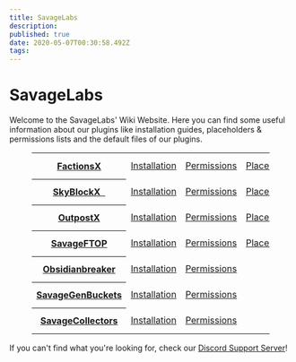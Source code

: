 ```yaml
---
title: SavageLabs
description: 
published: true
date: 2020-05-07T00:30:58.492Z
tags: 
---
```


# SavageLabs

Welcome to the SavageLabs' Wiki Website.
Here you can find some useful information about our plugins like installation guides, placeholders & permissions lists and the default files of our plugins.

<figure class="table"><table><tbody><tr><th><a href="https://wiki.savagelabs.net/factions/information">FactionsX</a>
  </th><td><a href="https://wiki.savagelabs.net/factions/installation">Installation</a></td><td>
  <a href="https://wiki.savagelabs.net/factions/permissions">Permissions</a></td><td>
  <a href="https://wiki.savagelabs.net/factions/placeholders">Placeholders</a></td><td>
  <a href="https://wiki.savagelabs.net/factions/default-files">Default Files</a></td><td>
  <a href="https://wiki.savagelabs.net/factions/addons">Addons</a></td></tr><tr><th>
  <a href="https://wiki.savagelabs.net/skyblock/information">SkyBlockX
  &nbsp;</a></th><td>
  <a href="https://wiki.savagelabs.net/skyblock/installation">Installation</a></td><td>
  <a href="https://wiki.savagelabs.net/skyblock/permissions">Permissions</a></td><td>
  <a href="https://wiki.savagelabs.net/skyblock/placeholders">Placeholders</a></td><td>
  <a href="https://wiki.savagelabs.net/skyblock/default-files">Default Files</a></td><td>
  &nbsp;</td></tr><tr><th>
  <a href="https://wiki.savagelabs.net/outpost/information">OutpostX</a></th><td>
  <a href="https://wiki.savagelabs.net/outpost/installation">Installation</a></td><td>
  <a href="https://wiki.savagelabs.net/outpost/permissions">Permissions</a></td><td>
  <a href="https://wiki.savagelabs.net/outpost/placeholders">Placeholders</a></td><td>
  <a href="https://wiki.savagelabs.net/outpost/default-files">Default Files</a></td><td>
  &nbsp;</td></tr><tr><th>
  <a href="https://wiki.savagelabs.net/ftop/information">SavageFTOP</a></th><td>
  <a href="https://wiki.savagelabs.net/ftop/installation">Installation</a></td><td>
  <a href="https://wiki.savagelabs.net/ftop/permissions">Permissions</a></td><td>
  <a href="https://wiki.savagelabs.net/ftop/placeholders">Placeholders</a></td><td>
  <a href="https://wiki.savagelabs.net/ftop/default-files">Default Files</a></td><td>
  &nbsp;</td></tr><tr><th>
  <a href="https://wiki.savagelabs.net/obsidianbreaker/information">Obsidianbreaker</a></th><td>
  <a href="https://wiki.savagelabs.net/obsidianbreaker/installation">Installation</a></td><td>
  <a href="https://wiki.savagelabs.net/obsidianbreaker/permissions">Permissions</a></td><td>&nbsp;</td><td>
  <a href="https://wiki.savagelabs.net/obsidianbreaker/default-files">Default Files</a></td><td>
  &nbsp;</td></tr><tr><th>
  <a href="https://wiki.savagelabs.net/genbuckets/information">SavageGenBuckets</a></th><td>
  <a href="https://wiki.savagelabs.net/genbuckets/installation">Installation</a></td><td>
  <a href="https://wiki.savagelabs.net/genbuckets/permissions">Permissions</a></td><td>
  &nbsp;</td><td><a href="https://wiki.savagelabs.net/genbuckets/default-files">Default Files</a></td><td>
  &nbsp;</td></tr><tr><th>
  <a href="https://wiki.savagelabs.net/collectors/information">SavageCollectors</a></th><td>
  <a href="https://wiki.savagelabs.net/collectors/installation">Installation</a></td><td>
  <a href="https://wiki.savagelabs.net/collectors/permissions">Permissions</a></td><td>
  &nbsp;</td><td><a href="https://wiki.savagelabs.net/collectors/default-files">Default Files</a></td><td>&nbsp;</td></tr></tbody></table></figure>
  
If you can't find what you're looking for, check our <a href="https://discord.gg/j8CW7x8">Discord Support Server</a>!
